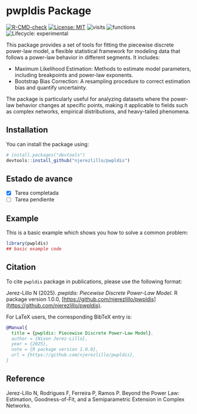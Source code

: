 
# pwpldis Package

<!-- badges: start -->
[![R-CMD-check](https://github.com/njerezlillo/pwpldis/actions/workflows/R-CMD-check.yaml/badge.svg)](https://github.com/njerezlillo/pwpldis/actions/workflows/R-CMD-check.yaml)
[![License: MIT](https://img.shields.io/badge/License-MIT-yellow.svg)](./LICENSE)
![visits](https://hits.seeyoufarm.com/api/count/incr/badge.svg?url=https%3A%2F%2Fgithub.com%2Fusuario%2Frepositorio&count_bg=%2379C83D&title_bg=%23555555&icon=&icon_color=%23E7E7E7&title=visits&edge_flat=false)
![functions](https://badgen.net/badge/functions/13/lightblue)
![Lifecycle: experimental](https://img.shields.io/badge/lifecycle-experimental-orange)
<!-- badges: end -->

This package provides a set of tools for fitting the piecewise discrete power-law model, a flexible statistical framework for modeling data that follows a power-law behavior in different segments. It includes:

- Maximum Likelihood Estimation: Methods to estimate model parameters, including breakpoints and power-law exponents.
- Bootstrap Bias Correction: A resampling procedure to correct estimation bias and quantify uncertainty.

The package is particularly useful for analyzing datasets where the power-law behavior changes at specific points, making it applicable to fields such as complex networks, empirical distributions, and heavy-tailed phenomena.

## Installation

You can install the package using:

``` r
# install.packages("devtools")
devtools::install_github("njerezlillo/pwpldis")
```

## Estado de avance

- [x] Tarea completada
- [ ] Tarea pendiente

## Example

This is a basic example which shows you how to solve a common problem:

``` r
library(pwpldis)
## basic example code
```

## Citation

To cite `pwpldis` package in publications, please use the following format:

Jerez-Lillo N (2025). *pwpldis: Piecewise Discrete Power-Law Model*. R package version 1.0.0, [https://github.com/njerezlillo/pwpldis](https://github.com/njerezlillo/pwpldis).

For LaTeX users, the corresponding BibTeX entry is:

```bibtex
@Manual{
  title = {pwpldis: Piecewise Discrete Power-Law Model},
  author = {Nixon Jerez-Lillo},
  year = {2025},
  note = {R package version 1.0.0},
  url = {https://github.com/njerezlillo/pwpldis},
}
```

## Reference

Jerez-Lillo N, Rodrigues F, Ferreira P, Ramos P. Beyond the Power Law: Estimation, Goodness-of-Fit, and a Semiparametric Extension in Complex Networks.
